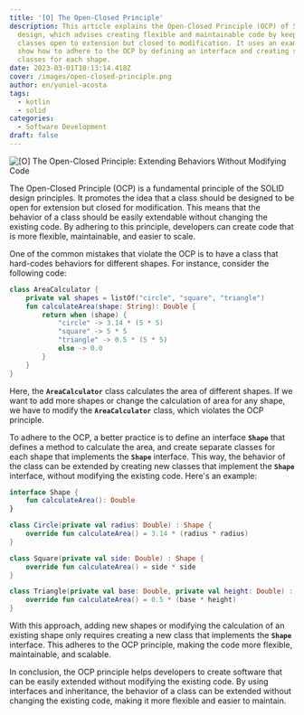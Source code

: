```yaml
---
title: '[O] The Open-Closed Principle'
description: This article explains the Open-Closed Principle (OCP) of SOLID
  design, which advises creating flexible and maintainable code by keeping
  classes open to extension but closed to modification. It uses an example to
  show how to adhere to the OCP by defining an interface and creating separate
  classes for each shape.
date: 2023-03-01T18:13:14.418Z
cover: /images/open-closed-principle.png
author: en/yuniel-acosta
tags:
  - kotlin
  - solid
categories:
  - Software Development
draft: false
---
```


![[O] The Open-Closed Principle: Extending Behaviors Without Modifying Code](/images/open-closed-principle.png '[O] The Open-Closed Principle: Extending Behaviors Without Modifying Code')

The Open-Closed Principle (OCP) is a fundamental principle of the SOLID design principles. It promotes the idea that a class should be designed to be open for extension but closed for modification. This means that the behavior of a class should be easily extendable without changing the existing code. By adhering to this principle, developers can create code that is more flexible, maintainable, and easier to scale.

One of the common mistakes that violate the OCP is to have a class that hard-codes behaviors for different shapes. For instance, consider the following code:

```kotlin
class AreaCalculator {
    private val shapes = listOf("circle", "square", "triangle")
    fun calculateArea(shape: String): Double {
        return when (shape) {
            "circle" -> 3.14 * (5 * 5)
            "square" -> 5 * 5
            "triangle" -> 0.5 * (5 * 5)
            else -> 0.0
        }
    }
}
```

Here, the **`AreaCalculator`** class calculates the area of different shapes. If we want to add more shapes or change the calculation of area for any shape, we have to modify the **`AreaCalculator`** class, which violates the OCP principle.

To adhere to the OCP, a better practice is to define an interface **`Shape`** that defines a method to calculate the area, and create separate classes for each shape that implements the **`Shape`** interface. This way, the behavior of the class can be extended by creating new classes that implement the **`Shape`** interface, without modifying the existing code. Here's an example:

```kotlin
interface Shape {
    fun calculateArea(): Double
}

class Circle(private val radius: Double) : Shape {
    override fun calculateArea() = 3.14 * (radius * radius)
}

class Square(private val side: Double) : Shape {
    override fun calculateArea() = side * side
}

class Triangle(private val base: Double, private val height: Double) : Shape {
    override fun calculateArea() = 0.5 * (base * height)
}
```

With this approach, adding new shapes or modifying the calculation of an existing shape only requires creating a new class that implements the **`Shape`** interface. This adheres to the OCP principle, making the code more flexible, maintainable, and scalable.

In conclusion, the OCP principle helps developers to create software that can be easily extended without modifying the existing code. By using interfaces and inheritance, the behavior of a class can be extended without changing the existing code, making it more flexible and easier to maintain.
